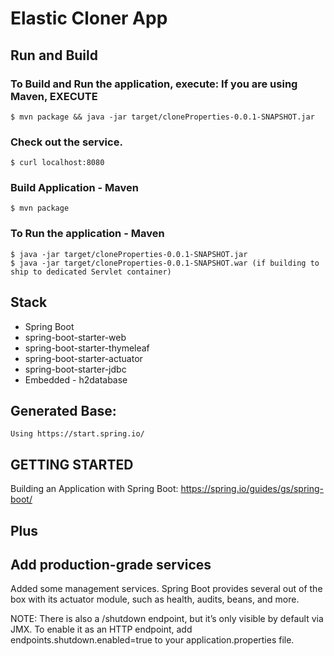 # Elastic Cloner App

## Run and Build


### To Build and Run the application, execute: If you are using Maven, EXECUTE
    $ mvn package && java -jar target/cloneProperties-0.0.1-SNAPSHOT.jar

### Check out the service. 
    $ curl localhost:8080

### Build Application - Maven
    $ mvn package

### To Run the application - Maven
    
    $ java -jar target/cloneProperties-0.0.1-SNAPSHOT.jar
    $ java -jar target/cloneProperties-0.0.1-SNAPSHOT.war (if building to ship to dedicated Servlet container)
    

## Stack

  - Spring Boot
  - spring-boot-starter-web
  - spring-boot-starter-thymeleaf
  - spring-boot-starter-actuator
  - spring-boot-starter-jdbc
  - Embedded - h2database

## Generated Base:
    Using https://start.spring.io/

## GETTING STARTED
Building an Application with Spring Boot: https://spring.io/guides/gs/spring-boot/


## Plus


## Add production-grade services
Added some management services. Spring Boot provides several out of the box with its actuator module,
such as health, audits, beans, and more.

NOTE:
There is also a /shutdown endpoint, but it’s only visible by default via JMX. To enable it as an HTTP endpoint, 
add endpoints.shutdown.enabled=true to your application.properties file.